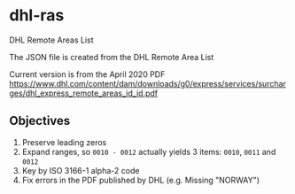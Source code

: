 # dhl-ras

DHL Remote Areas List

The JSON file is created from the DHL Remote Area List

Current version is from the April 2020 PDF https://www.dhl.com/content/dam/downloads/g0/express/services/surcharges/dhl_express_remote_areas_id_id.pdf

## Objectives

1. Preserve leading zeros
1. Expand ranges, so `0010 - 0012` actually yields 3 items: `0010`, `0011` and `0012`
1. Key by ISO 3166-1 alpha-2 code
1. Fix errors in the PDF published by DHL (e.g. Missing "NORWAY") 
